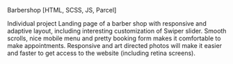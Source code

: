 Barbershop [HTML, SCSS, JS, Parcel]

Individual project
Landing page of a barber shop with responsive and adaptive layout, including interesting customization of Swiper slider. Smooth scrolls, nice mobile menu and pretty booking form makes it comfortable to make appointments. Responsive and art directed photos will make it easier and faster to get access to the website (including retina screens).
